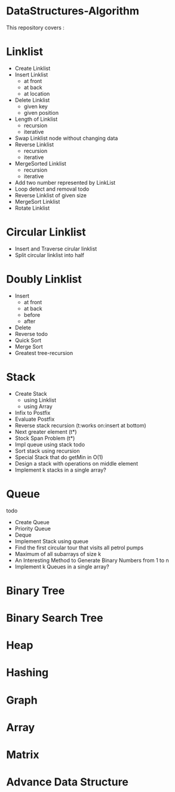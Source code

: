 # DataStructures-Algorithm

This repository covers : 

# Linklist
- Create Linklist
- Insert Linklist
	- at front
	- at back
	- at location
- Delete Linklist
	- given key
	- given position
- Length of Linklist
	- recursion 
	- iterative
- Swap Linklist node without changing data
- Reverse Linklist
	- recursion 
	- iterative
- MergeSorted Linklist
	- recursion 
	- iterative
- Add two number represented by LinkList
- Loop detect and removal
todo
- Reverse Linklist of given size
- MergeSort Linklist
- Rotate Linklist


# Circular Linklist
- Insert and Traverse cirular linklist
- Split circular linklist into half


# Doubly Linklist
- Insert
	- at front
	- at back
	- before
	- after
- Delete
- Reverse 
todo
- Quick Sort
- Merge Sort
- Greatest tree-recursion 


# Stack
- Create Stack
	- using Linklist
	- using Array
- Infix to Postfix
- Evaluate Postfix
- Reverse stack recursion (t:works on:insert at bottom)
- Next greater element (t*)
- Stock Span Problem (t*)
- Impl queue using stack
todo
- Sort stack using recursion
- Special Stack that do getMin in O(1)
- Design a stack with operations on middle element
- Implement k stacks in a single array?


# Queue
todo
- Create Queue
- Priority Queue
- Deque
- Implement Stack using queue
- Find the first circular tour that visits all petrol pumps
- Maximum of all subarrays of size k
- An Interesting Method to Generate Binary Numbers from 1 to n
- Implement k Queues in a single array?

# Binary Tree


# Binary Search Tree


# Heap


# Hashing


# Graph


# Array


# Matrix


# Advance Data Structure


